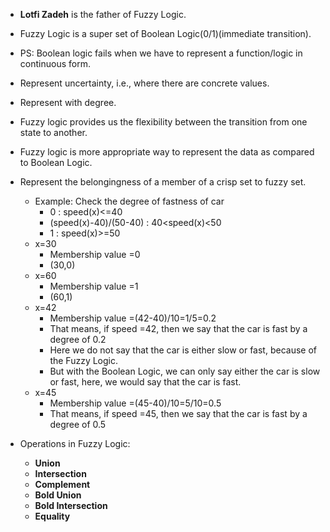- **Lotfi Zadeh** is the father of Fuzzy Logic.
- Fuzzy Logic is a super set of Boolean Logic(0/1)(immediate transition).
- PS: Boolean logic fails when we have to represent a function/logic in continuous form.
- Represent uncertainty, i.e., where there are concrete values.
- Represent with degree.
- Fuzzy logic provides us the flexibility between the transition from one state to another.
- Fuzzy logic is more appropriate way to represent the data as compared to Boolean Logic.
- Represent the belongingness of a member of a crisp set to fuzzy set.
  * Example: Check the degree of fastness of car
    * 0                     : speed(x)<=40
    * (speed(x)-40)/(50-40) : 40<speed(x)<50
    * 1                     : speed(x)>=50
  * x=30
    * Membership value =0
    * (30,0)
  * x=60
    * Membership value =1
    * (60,1)
  * x=42
    * Membership value =(42-40)/10=1/5=0.2
    * That means, if speed =42, then we say that the car is fast by a degree of 0.2
    * Here we do not say that the car is either slow or fast, because of the Fuzzy Logic.
    * But with the Boolean Logic, we can only say either the car is slow or fast, here, we would say that the car is fast.
  * x=45
    * Membership value =(45-40)/10=5/10=0.5
    * That means, if speed =45, then we say that the car is fast by a degree of 0.5
  
- Operations in Fuzzy Logic:
  * **Union**
  * **Intersection**
  * **Complement**
  * **Bold Union**
  * **Bold Intersection**
  * **Equality**
